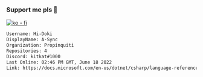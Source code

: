 ### Support me pls 🙏

[![ko - fi](https://ko-fi.com/img/githubbutton_sm.svg)](https://ko-fi.com/O5O4D6DP7)

  ```txt
  Username: Hi-Doki
  DisplayName: A-Sync
  Organization: Propinquiti
  Repositories: 4
  Discord: kitkat#1000
  Last Online: 02:46 PM GMT, June 18 2022
  Link: https://docs.microsoft.com/en-us/dotnet/csharp/language-reference/keywords/async
  ```       